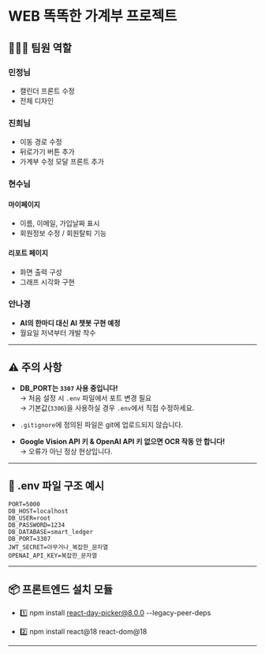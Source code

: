 # WEB 똑똑한 가계부 프로젝트

## 🧑‍🤝‍🧑 팀원 역할

### 민정님
- 캘린더 프론트 수정
- 전체 디자인

### 진희님
- 이동 경로 수정
- 뒤로가기 버튼 추가
- 가계부 수정 모달 프론트 추가

### 현수님
#### 마이페이지
- 이름, 이메일, 가입날짜 표시
- 회원정보 수정 / 회원탈퇴 기능

#### 리포트 페이지
- 화면 출력 구성
- 그래프 시각화 구현

### 안나경
- **AI의 한마디 대신 AI 챗봇 구현 예정**
- 월요일 저녁부터 개발 착수

---

## ⚠️ 주의 사항

- **DB_PORT는 `3307` 사용 중입니다!**  
  → 처음 설정 시 `.env` 파일에서 포트 변경 필요  
  → 기본값(`3306`)을 사용하실 경우 `.env`에서 직접 수정하세요.

- `.gitignore`에 정의된 파일은 git에 업로드되지 않습니다.

- **Google Vision API 키 & OpenAI API 키 없으면 OCR 작동 안 합니다!**  
  → 오류가 아닌 정상 현상입니다.

---

## 🔐 .env 파일 구조 예시

```env
PORT=5000
DB_HOST=localhost
DB_USER=root
DB_PASSWORD=1234
DB_DATABASE=smart_ledger
DB_PORT=3307
JWT_SECRET=아무거나_복잡한_문자열
OPENAI_API_KEY=복잡한_문자열
```

---

## 📦 프론트엔드 설치 모듈

- 1️⃣ npm install react-day-picker@8.0.0 --legacy-peer-deps

- 2️⃣ npm install react@18 react-dom@18

---



